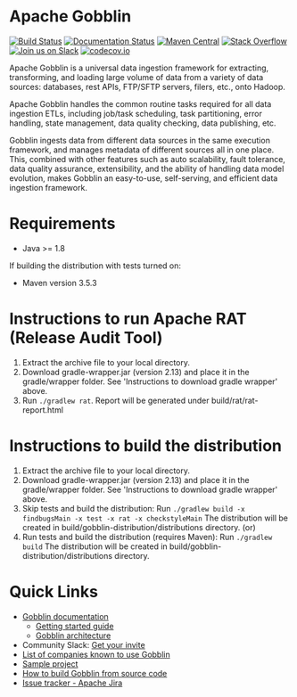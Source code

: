 # Apache Gobblin 
[![Build Status](https://api.travis-ci.org/apache/incubator-gobblin.svg?branch=master)](https://travis-ci.org/apache/incubator-gobblin)
[![Documentation Status](https://readthedocs.org/projects/gobblin/badge/?version=latest)](https://gobblin.readthedocs.org/en/latest/?badge=latest)
[![Maven Central](https://maven-badges.herokuapp.com/maven-central/org.apache.gobblin/gobblin-api/badge.svg)](https://search.maven.org/search?q=g:org.apache.gobblin)
[![Stack Overflow](http://img.shields.io/:stack%20overflow-gobblin-brightgreen.svg)](http://stackoverflow.com/questions/tagged/gobblin)
[![Join us on Slack](https://img.shields.io/badge/slack-apache--gobblin-brightgreen.svg)](https://communityinviter.com/apps/apache-gobblin/apache-gobblin)
[![codecov.io](https://codecov.io/github/apache/incubator-gobblin/branch/master/graph/badge.svg)](https://codecov.io/github/apache/incubator-gobblin)

Apache Gobblin is a universal data ingestion framework for extracting, transforming, and loading large volume of data from a variety of data sources: databases, rest APIs, FTP/SFTP servers, filers, etc., onto Hadoop. 

Apache Gobblin handles the common routine tasks required for all data ingestion ETLs, including job/task scheduling, task partitioning, error handling, state management, data quality checking, data publishing, etc. 

Gobblin ingests data from different data sources in the same execution framework, and manages metadata of different sources all in one place. This, combined with other features such as auto scalability, fault tolerance, data quality assurance, extensibility, and the ability of handling data model evolution, makes Gobblin an easy-to-use, self-serving, and efficient data ingestion framework.

# Requirements
* Java >= 1.8

If building the distribution with tests turned on:
* Maven version 3.5.3 

# Instructions to run Apache RAT (Release Audit Tool)
1. Extract the archive file to your local directory.
2. Download gradle-wrapper.jar (version 2.13) and place it in the gradle/wrapper folder. See 'Instructions to download gradle wrapper' above.
3. Run `./gradlew rat`. Report will be generated under build/rat/rat-report.html

# Instructions to build the distribution
1. Extract the archive file to your local directory.
2. Download gradle-wrapper.jar (version 2.13) and place it in the gradle/wrapper folder. See 'Instructions to download gradle wrapper' above.
3. Skip tests and build the distribution: 
Run `./gradlew build -x findbugsMain -x test -x rat -x checkstyleMain` 
The distribution will be created in build/gobblin-distribution/distributions directory.
(or)
3. Run tests and build the distribution (requires Maven): 
Run `./gradlew build` 
The distribution will be created in build/gobblin-distribution/distributions directory.

# Quick Links

  * [Gobblin documentation](https://gobblin.apache.org/docs/)
    * [Getting started guide](https://gobblin.apache.org/docs/Getting-Started/)
    * [Gobblin architecture](https://gobblin.apache.org/docs/Gobblin-Architecture/)
  * Community Slack: [Get your invite](https://communityinviter.com/apps/apache-gobblin/apache-gobblin)
  * [List of companies known to use Gobblin](https://gobblin.apache.org/docs/Powered-By/) 
  * [Sample project](https://github.com/apache/incubator-gobblin/tree/master/gobblin-example)
  * [How to build Gobblin from source code](https://gobblin.apache.org/docs/user-guide/Building-Gobblin/)
  * [Issue tracker - Apache Jira](https://issues.apache.org/jira/projects/GOBBLIN/issues/)
